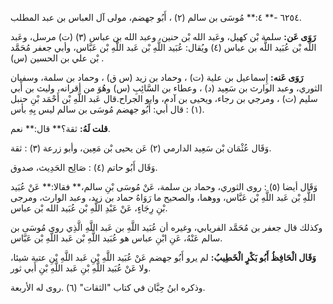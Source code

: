 ٦٢٥٤ -** ٤:** مُوسَى بن سالم (٢) ، أَبُو جهضم، مولى آل العباس بن عبد المطلب.

**رَوَى عَن:** سلمة بْن كهيل، وعَبد الله بْن حنين، وعبد الله بن عباس (٣) (ت) مرسل، وعَبد اللَّه بْن عُبَيد اللَّه بن عباس (٤) ويُقال: عُبَيد اللَّهِ بْن عَبد اللَّهِ بْن عَبَّاس، وأبي جعفر مُحَمَّد بْن علي بن الحسين (س) .

**رَوَى عَنه:** إِسماعيل بن علية (ت) ، وحماد بن زيد (س ق) ، وحماد بن سلمة، وسفيان الثوري، وعبد الوارث بن سَعِيد (د) ، وعطاء بن السَّائِبِ (س) وهُوَ من أقرانه، وليث بن أَبي سليم (ت) ، ومرجي بن رجاء، ويحيى بن آدم، وابو الجراح.قال عَبد اللَّهِ بْن أَحْمَد بْنِ حنبل (١) : قال أبي: أَبُو جهضم مُوسَى بن سالم ليس بِهِ بأس.

**قلت لَهُ:** ثقة؟** قال:** نعم.

وَقَال عُثْمَان بْن سَعِيد الدارمي (٢) عَن يحيى بْن مَعِين، وأبو زرعة (٣) : ثقة.

وَقَال أَبُو حاتم (٤) : صَالِح الحَدِيث، صدوق.

وَقَال أيضا (٥) : روى الثوري، وحماد بن سلمة، عَنْ مُوسَى بْنِ سالم،** فقالا:** عَنْ عُبَيد اللَّهِ بْن عَبد اللَّهِ بْن عَبَّاس، ووهما، والصحيح ما رَوَاهُ حماد بن زيد، وعبد الوارث، ومرجى بْنِ رِجَاءٍ، عَنْ عَبْدِ اللَّهِ بْن عُبَيد الله بْن عباس.

وكذلك قال جعفر بن مُحَمَّد الفريابي، وغيره أن عُبَيد اللَّهِ بن عَبد اللَّهِ الَّذِي روى مُوسَى بن سالم عَنْهُ، عَنِ ابْنِ عباس هو عُبَيد اللَّهِ بْن عَبد اللَّهِ بْن عَبَّاس.

**وَقَال الْحَافِظُ أَبُو بَكْرٍ الْخَطِيبُ:** لم يرو أَبُو جهضم عَنْ عُبَيد اللَّهِ بْنِ عَبد اللَّهِ بْنِ عتبة شيئا، ولا عَنْ عُبَيد اللَّهِ بْنِ عَبد اللَّهِ بْنِ أَبي ثور.

وذكره ابنُ حِبَّان في كتاب "الثقات" (٦) .روى له الأربعة.